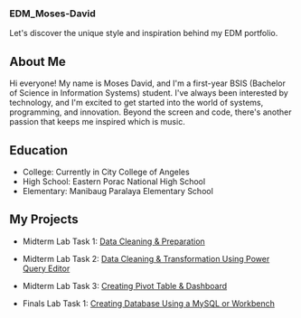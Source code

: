 ### EDM_Moses-David
Let's discover the unique style and inspiration behind my EDM portfolio.

## About Me ##
Hi everyone! My name is Moses David, and I'm a first-year BSIS (Bachelor of Science in Information Systems) student. I've always been interested by technology, and I'm excited to get started into the world of systems, programming, and innovation. Beyond the screen and code, there's another passion that keeps me inspired which is music. 

 

## Education ##
- College: Currently in City College of Angeles
- High School: Eastern Porac National High School
- Elementary: Manibaug Paralaya Elementary School

## My Projects ##
- Midterm Lab Task 1: [Data Cleaning & Preparation](Midterm%20Task%201/README.md)
- Midterm Lab Task 2: [Data Cleaning & Transformation Using Power Query Editor](Midterm%20Lab%20Task%202/README.md)
- Midterm Lab Task 3: [Creating Pivot Table & Dashboard](Midterm%20Lab%20Task%203/README.md)

- Finals Lab Task 1: [Creating Database Using a MySQL or Workbench](Finals%20Lab%20Task%201/README.md)
